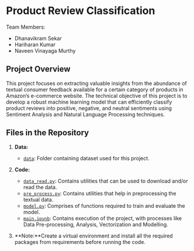 # Product Review Classification

Team Members:
* Dhanavikram Sekar
* Hariharan Kumar
* Naveen Vinayaga Murthy


## Project Overview

This project focuses on extracting valuable insights from the abundance of textual consumer feedback available for a certain category of products in Amazon’s e-commerce website. The technical objective of this project is to develop a robust machine learning model that can efficiently classify product reviews into positive, negative, and neutral sentiments using Sentiment Analysis and Natural Language Processing techniques.



## Files in the Repository



1. **Data:**
   - [`data`](https://github.com/dhanavikram/ProductReviewClassification/tree/main/data): Folder containing dataset used for this project.
2. **Code:**
   - [`data_read.py`](https://github.com/dhanavikram/ProductReviewClassification/blob/main/data_read.py): Contains utilities that can be used to download and/or read the data.
   - [`pre_process.py`](https://github.com/dhanavikram/ProductReviewClassification/blob/main/pre_process.py): Contains utilities that help in preprocessing the textual data.
   - [`model.py`](https://github.com/dhanavikram/ProductReviewClassification/blob/main/model.py): Comprises of functions required to train and evaluate the model.
   - [`main.ipynb`](https://github.com/dhanavikram/ProductReviewClassification/blob/main/main.ipynb): Contains execution of the project, with processes like Data Pre-processing, Analysis, Vectorization and Modelling.

3. **Note:**Create a virtual environment and install all the required packages from requirements before running the code.
